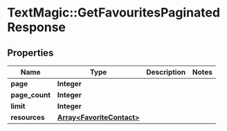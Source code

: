 # TextMagic::GetFavouritesPaginatedResponse

## Properties
Name | Type | Description | Notes
------------ | ------------- | ------------- | -------------
**page** | **Integer** |  | 
**page_count** | **Integer** |  | 
**limit** | **Integer** |  | 
**resources** | [**Array&lt;FavoriteContact&gt;**](FavoriteContact.md) |  | 


